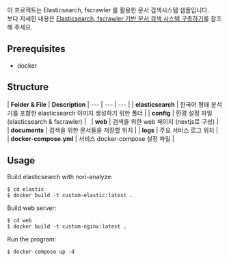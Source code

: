 이 프로젝트는 Elasticsearch, fscrawler 를 활용한 문서 검색시스템 샘플입니다.  
보다 자세한 내용은 [Elasticsearch, fscrawler 기반 문서 검색 시스템 구축하기](https://surfharu.github.io/posts/tool-4/)를 참조해 주세요.

## Prerequisites
- docker

## Structure

| **Folder & File** | **Description** 
| --- | --- | --- |
| **elasticsearch** | 한국어 형태 분석기를 포함한 elasticsearch 이미지 생성하기 위한 폴더 | 
| **config** | 환경 설정 파일 (elasticsearch & fscrawler) |   
| **web** | 검색을 위한 web 페이지 (nextjs로 구성) |  
| **documents** | 검색을 위한 문서들을 저장할 위치 | 
| **logs** | 주요 서비스 로그 위치 |  
| **docker-compose.yml** | 서비스 docker-compose 설정 파일 |

## Usage
Build elasticsearch with nori-analyze:
```console
$ cd elastic 
$ docker build -t custom-elastic:latest .
```

Build web server:
```console
$ cd web
$ docker build -t custom-nginx:latest .
```

Run the program:
```console
$ docker-compose up -d
```